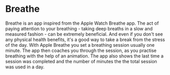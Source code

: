 # Breathe
Breathe is an app inspired from the Apple Watch Breathe app. 
The act of paying attention to your breathing - taking deep breaths in a slow and measured fashion - can be extremely beneficial.
And even if you don't see any physical health benefits, it's a good way to take a break from the stress of the day.
With Apple Breathe you set a breathing session usually one minute. 
The app then coaches you through the session, as you practise breathing with the help of an animation. 
The app also shows the last time a session was completed and the number of minutes the the total session was used in a day. 
